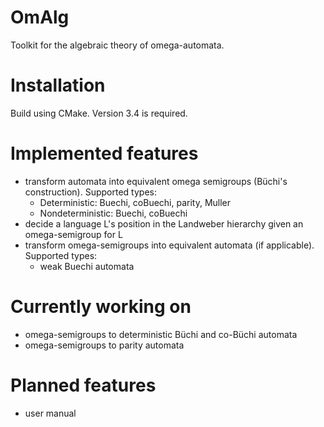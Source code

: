 # OmAlg
Toolkit for the algebraic theory of omega-automata.

# Installation 
Build using CMake. Version 3.4 is required.

# Implemented features
* transform automata into equivalent omega semigroups (Büchi's construction). Supported types: 
    * Deterministic:    Buechi, coBuechi, parity, Muller
    * Nondeterministic: Buechi, coBuechi
* decide a language L's position in the Landweber hierarchy given an omega-semigroup for L
* transform omega-semigroups into equivalent automata (if applicable). Supported types:
    * weak Buechi automata

# Currently working on
- omega-semigroups to deterministic Büchi and co-Büchi automata
- omega-semigroups to parity automata

# Planned features
- user manual
